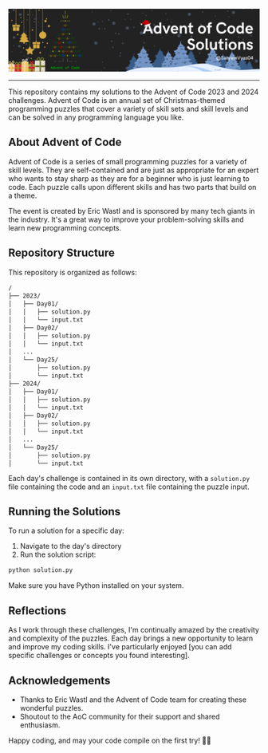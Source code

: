 ![Banner Image](Banner.png)

---

This repository contains my solutions to the Advent of Code 2023 and 2024 challenges. Advent of Code is an annual set of Christmas-themed programming puzzles that cover a variety of skill sets and skill levels and can be solved in any programming language you like.

## About Advent of Code

Advent of Code is a series of small programming puzzles for a variety of skill levels. They are self-contained and are just as appropriate for an expert who wants to stay sharp as they are for a beginner who is just learning to code. Each puzzle calls upon different skills and has two parts that build on a theme.

The event is created by Eric Wastl and is sponsored by many tech giants in the industry. It's a great way to improve your problem-solving skills and learn new programming concepts.

## Repository Structure

This repository is organized as follows:

```
/
├── 2023/
│   ├── Day01/
│   │   ├── solution.py
│   │   └── input.txt
│   ├── Day02/
│   │   ├── solution.py
│   │   └── input.txt
│   ...
│   └── Day25/
│       ├── solution.py
│       └── input.txt
├── 2024/
│   ├── Day01/
│   │   ├── solution.py
│   │   └── input.txt
│   ├── Day02/
│   │   ├── solution.py
│   │   └── input.txt
│   ...
│   └── Day25/
│       ├── solution.py
│       └── input.txt
```

Each day's challenge is contained in its own directory, with a `solution.py` file containing the code and an `input.txt` file containing the puzzle input.

## Running the Solutions

To run a solution for a specific day:

1. Navigate to the day's directory
2. Run the solution script:

```bash
python solution.py
```

Make sure you have Python installed on your system.

## Reflections

As I work through these challenges, I'm continually amazed by the creativity and complexity of the puzzles. Each day brings a new opportunity to learn and improve my coding skills. I've particularly enjoyed [you can add specific challenges or concepts you found interesting].

## Acknowledgements

-   Thanks to Eric Wastl and the Advent of Code team for creating these wonderful puzzles.
-   Shoutout to the AoC community for their support and shared enthusiasm.

Happy coding, and may your code compile on the first try! 🎄🌟
